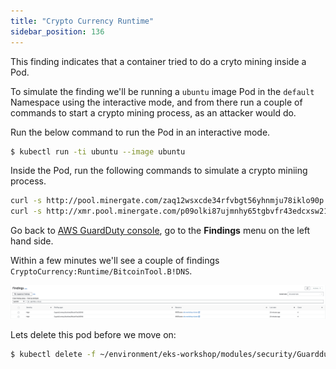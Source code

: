 ```yaml
---
title: "Crypto Currency Runtime"
sidebar_position: 136
---
```


This finding indicates that a container tried to do a cryto mining inside a Pod.

To simulate the finding we'll be running a `ubuntu` image Pod in the `default` Namespace using the interactive mode, and from there run a couple of commands to start a crypto mining process, as an attacker would do.

Run the below command to run the Pod in an interactive mode.

```bash
$ kubectl run -ti ubuntu --image ubuntu
```

Inside the Pod, run the following commands to simulate a crypto miniing process.

```bash
curl -s http://pool.minergate.com/zaq12wsxcde34rfvbgt56yhnmju78iklo90p /dev/null &
curl -s http://xmr.pool.minergate.com/p09olki87ujmnhy65tgbvfr43edcxsw21qaz  > /dev/null &
```

Go back to [AWS GuardDuty console](https://console.aws.amazon.com/guardduty/home/), go to the **Findings** menu on the left hand side.

Within a few minutes we'll see a couple of findings `CryptoCurrency:Runtime/BitcoinTool.B!DNS`.

![](assets/CryptoCurrencyRuntime.png)

Lets delete this pod before we move on:

```bash
$ kubectl delete -f ~/environment/eks-workshop/modules/security/Guardduty/mount/privileged-pod-example.yaml
```

